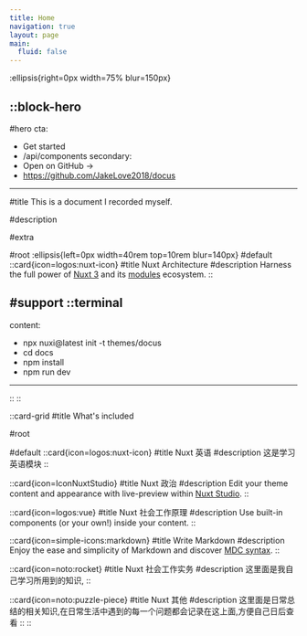 ```yaml
---
title: Home
navigation: true
layout: page
main:
  fluid: false
---
```

<!-- 背景颜色 -->
:ellipsis{right=0px width=75% blur=150px}

::block-hero
---
#hero
cta:
  - Get started
  - /api/components
secondary:
  - Open on GitHub →
  - https://github.com/JakeLove2018/docus
---

#title
This is a document I recorded myself.

#description


<!-- 列表 -->
#extra

#root
:ellipsis{left=0px width=40rem top=10rem blur=140px}
#default
  ::card{icon=logos:nuxt-icon}
  #title
  Nuxt Architecture
  #description
  Harness the full power of [Nuxt 3](https://v3.nuxtjs.org) and its [modules](https://modules.nuxtjs.org) ecosystem.
  ::


#support
  ::terminal
  ---
  content:
  - npx nuxi@latest init -t themes/docus
  - cd docs
  - npm install
  - npm run dev
  ---
  ::
::

::card-grid
#title
What's included

#root
<!-- :ellipsis{left=0px width=40rem top=10rem blur=140px} -->

#default
  ::card{icon=logos:nuxt-icon}
  #title
  Nuxt 英语
  #description
  这是学习英语模块
  ::

  ::card{icon=IconNuxtStudio}
  #title
  Nuxt 政治
  #description
  Edit your theme content and appearance with live-preview within [Nuxt Studio](https://nuxt.studio).
  ::

  ::card{icon=logos:vue}
  #title
  Nuxt 社会工作原理
  #description
  Use built-in components (or your own!) inside your content.
  ::

  ::card{icon=simple-icons:markdown}
  #title
  Write Markdown
  #description
  Enjoy the ease and simplicity of Markdown and discover [MDC syntax](https://content.nuxtjs.org/guide/writing/mdc).
  ::

  ::card{icon=noto:rocket}
  #title
  Nuxt 社会工作实务
  #description
  这里面是我自己学习所用到的知识,
  ::

  ::card{icon=noto:puzzle-piece}
  #title
  Nuxt 其他
  #description
  这里面是日常总结的相关知识,在日常生活中遇到的每一个问题都会记录在这上面,方便自己日后查看
  ::
::
